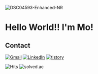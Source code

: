 ![DSC04593-Enhanced-NR](https://github.com/user-attachments/assets/446bd729-11fc-4d82-8dd0-a910586d4fb0)

# Hello World!! I'm **Mo**! 


## Contact 
[![Gmail](https://img.shields.io/badge/Gmail-D14836.svg?&logo=gmail&logoColor=white)](mailto:jmmo0722@gmail.com)
[![LinkedIn](https://img.shields.io/badge/LinkedIn-0A66C2?&logo=linkedin&logoColor=fff)](https://www.linkedin.com/in/%EC%A0%95%EB%AF%BC-%EB%AA%A8-289504385/)
[![tistory](https://img.shields.io/badge/tistory-E34F26.svg?&logo=tistory&logoColor=white)](https://mozmin.tistory.com)

![Hits](https://komarev.com/ghpvc/?username=mozmin) 
![solved.ac](https://img.shields.io/badge/SOLVED.AC-SILVER%20I-435F7A??style=for-the-badge&Color=white)

